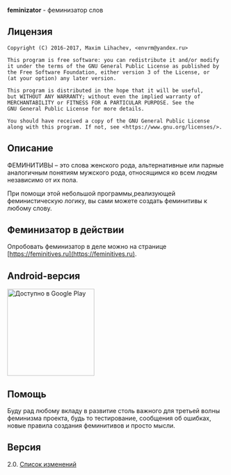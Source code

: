 **feminizator** - феминизатор слов

## Лицензия
    Copyright (C) 2016-2017, Maxim Lihachev, <envrm@yandex.ru>

    This program is free software: you can redistribute it and/or modify
    it under the terms of the GNU General Public License as published by
    the Free Software Foundation, either version 3 of the License, or
    (at your option) any later version.

    This program is distributed in the hope that it will be useful,
    but WITHOUT ANY WARRANTY; without even the implied warranty of
    MERCHANTABILITY or FITNESS FOR A PARTICULAR PURPOSE. See the
    GNU General Public License for more details.

    You should have received a copy of the GNU General Public License
    along with this program. If not, see <https://www.gnu.org/licenses/>.

## Описание
   ФЕМИНИТИВЫ – это слова женского рода, альтернативные или парные
   аналогичным понятиям мужского рода, относящимся ко всем людям независимо от их
   пола.

   При помощи этой небольшой программы,реализующей феминистическую
   логику, вы сами можете создать феминитивы к любому слову.

## Феминизатор в действии
   Опробовать феминизатор в деле можно на странице [https://feminitives.ru](https://feminitives.ru).

## Android-версия
   
  <a href='https://play.google.com/store/apps/details?id=com.feminitives' target="_blank">
    <img alt='Доступно в Google Play' src='https://play.google.com/intl/en_us/badges/static/images/badges/ru_badge_web_generic.png' width=200/>
  </a>

## Помощь
   Буду рад любому вкладу в развитие столь важного для третьей волны феминизма
   проекта, будь то тестирование, сообщения об ошибках, новые правила создания
   феминитивов и просто мысли.

## Версия
   2.0. [Список изменений](README.md)

